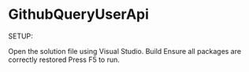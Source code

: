 # GithubQueryUserApi
 
SETUP:

Open the solution file using Visual Studio.
Build
Ensure all packages are correctly restored
Press F5 to run.
